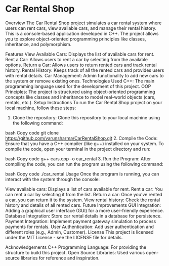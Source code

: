 # Car Rental Shop


Overview
The Car Rental Shop project simulates a car rental system where users can rent cars, view available cars, and manage their rental history. This is a console-based application developed in C++. The project allows you to explore object-oriented programming principles like classes, inheritance, and polymorphism.

Features
View Available Cars: Displays the list of available cars for rent.
Rent a Car: Allows users to rent a car by selecting from the available options.
Return a Car: Allows users to return rented cars and track rental history.
Rental History: Keeps track of all the rented cars and provides users with rental details.
Car Management: Admin functionality to add new cars to the system or remove existing ones.
Technologies Used
C++: The main programming language used for the development of this project.
OOP Principles: The project is structured using object-oriented programming concepts like classes and inheritance to model real-world objects (cars, rentals, etc.).
Setup Instructions
To run the Car Rental Shop project on your local machine, follow these steps:

1. Clone the repository:
Clone this repository to your local machine using the following command:

bash
Copy code
git clone https://github.com/varunsharma/CarRentalShop.git
2. Compile the Code:
Ensure that you have a C++ compiler (like g++) installed on your system. To compile the code, open your terminal in the project directory and run:

bash
Copy code
g++ cars.cpp -o car_rental
3. Run the Program:
After compiling the code, you can run the program using the following command:

bash
Copy code
./car_rental
Usage
Once the program is running, you can interact with the system through the console:

View available cars: Displays a list of cars available for rent.
Rent a car: You can rent a car by selecting it from the list.
Return a car: Once you’ve rented a car, you can return it to the system.
View rental history: Check the rental history and details of all rented cars.
Future Improvements
GUI Integration: Adding a graphical user interface (GUI) for a more user-friendly experience.
Database Integration: Store car rental details in a database for persistence.
Payment Integration: Implement payment gateway simulation to process payments for rentals.
User Authentication: Add user authentication and different roles (e.g., Admin, Customer).
License
This project is licensed under the MIT License - see the LICENSE file for details.

Acknowledgements
C++ Programming Language: For providing the structure to build this project.
Open Source Libraries: Used various open-source libraries for reference and inspiration.
